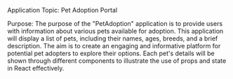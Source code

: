 Application Topic: Pet Adoption Portal

Purpose:
The purpose of the "PetAdoption" application is to provide users with information about various pets available for adoption. This application will display a list of pets, including their names, ages, breeds, and a brief description. The aim is to create an engaging and informative platform for potential pet adopters to explore their options. Each pet's details will be shown through different components to illustrate the use of props and state in React effectively.